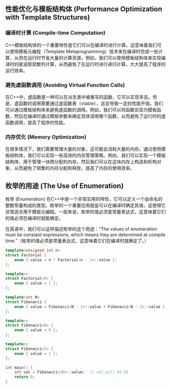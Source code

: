


## 性能优化与模板结构体 (Performance Optimization with Template Structures)

### 编译时计算 (Compile-time Computation)
C++模板结构体的一个重要特性是它们可以在编译时进行计算。这意味着我们可以使用模板元编程（Template Metaprogramming）技术来在编译时完成一些计算，从而在运行时节省大量的计算资源。例如，我们可以使用模板结构体来实现编译时的斐波那契数列计算，从而避免了在运行时进行递归计算，大大提高了程序的运行效率。

### 避免虚函数调用 (Avoiding Virtual Function Calls)
在C++中，虚函数是一种可以在派生类中被重写的函数，它可以实现多态。但是，虚函数的调用需要通过虚函数表（vtable），这会导致一定的性能开销。我们可以通过模板结构体来避免虚函数的调用。例如，我们可以将函数实现为模板函数，然后在编译时通过模板参数来确定具体调用哪个函数，从而避免了运行时的虚函数调用，提高了程序的性能。

### 内存优化 (Memory Optimization)
在很多情况下，我们需要管理大量的对象，这可能会消耗大量的内存。通过使用模板结构体，我们可以实现一些高效的内存管理策略。例如，我们可以实现一个模板结构体，用于管理一块预分配的内存，然后我们可以在这块内存上构造和析构对象，从而避免了频繁的内存分配和释放，提高了内存的使用效率。




## 枚举的用途 (The Use of Enumeration)
枚举 (Enumeration) 在C++中是一个非常实用的特性，它可以定义一个由命名的整数常量构成的类型。枚举的一个重要应用就是可以在编译时确定其值，这使得它非常适合用于模板元编程。一般来说，枚举的值必须是常量表达式，这意味着它们的值必须在编译时就能确定。

在英语中，我们可以这样描述枚举的这个用途：“The values of enumeration must be constant expressions, which means they are determined at compile time.”（枚举的值必须是常量表达式，这意味着它们在编译时就确定了。）


```cpp
template<unsigned int n>
struct Factorial {
    enum { value = n * Factorial<n - 1>::value };
};

template<>
struct Factorial<0> {
    enum { value = 1 };
};
```

```cpp
template<int N>
struct Fibonacci {
    enum { value = Fibonacci<N - 1>::value + Fibonacci<N - 2>::value };
};

template<>
struct Fibonacci<0> {
    enum { value = 0 };
};

template<>
struct Fibonacci<1> {
    enum { value = 1 };
};

int main() {
    int val = Fibonacci<10>::value;  // val will be 55
    return 0;
}

```